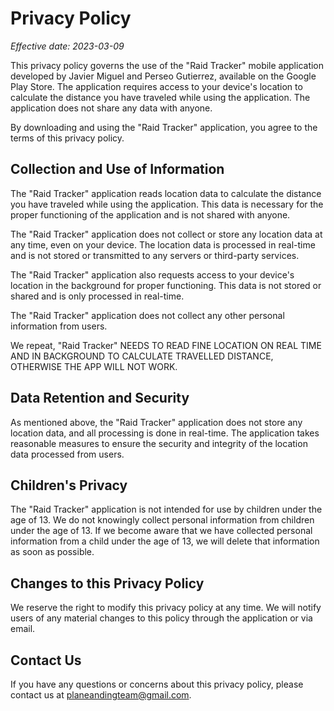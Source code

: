 # Privacy Policy

*Effective date: 2023-03-09*

This privacy policy governs the use of the "Raid Tracker" mobile application developed by Javier Miguel and Perseo Gutierrez, available on the Google Play Store. The application requires access to your device's location to calculate the distance you have traveled while using the application. The application does not share any data with anyone.

By downloading and using the "Raid Tracker" application, you agree to the terms of this privacy policy.

## Collection and Use of Information
The "Raid Tracker" application reads location data to calculate the distance you have traveled while using the application. This data is necessary for the proper functioning of the application and is not shared with anyone.

The "Raid Tracker" application does not collect or store any location data at any time, even on your device. The location data is processed in real-time and is not stored or transmitted to any servers or third-party services.

The "Raid Tracker" application also requests access to your device's location in the background for proper functioning. This data is not stored or shared and is only processed in real-time.

The "Raid Tracker" application does not collect any other personal information from users.

We repeat, "Raid Tracker" NEEDS TO READ FINE LOCATION ON REAL TIME AND IN BACKGROUND TO CALCULATE TRAVELLED DISTANCE, OTHERWISE THE APP WILL NOT WORK.

## Data Retention and Security
As mentioned above, the "Raid Tracker" application does not store any location data, and all processing is done in real-time. The application takes reasonable measures to ensure the security and integrity of the location data processed from users.

## Children's Privacy
The "Raid Tracker" application is not intended for use by children under the age of 13. We do not knowingly collect personal information from children under the age of 13. If we become aware that we have collected personal information from a child under the age of 13, we will delete that information as soon as possible.

## Changes to this Privacy Policy
We reserve the right to modify this privacy policy at any time. We will notify users of any material changes to this policy through the application or via email.

## Contact Us
If you have any questions or concerns about this privacy policy, please contact us at planeandingteam@gmail.com.
